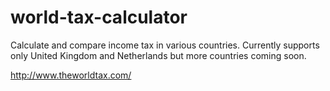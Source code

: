 # world-tax-calculator
Calculate and compare income tax in various countries. Currently supports only United Kingdom and Netherlands but more countries coming soon.

http://www.theworldtax.com/
